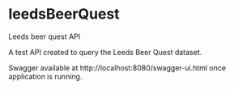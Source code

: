 # leedsBeerQuest
Leeds beer quest API

A test API created to query the Leeds Beer Quest dataset.

Swagger available at http://localhost:8080/swagger-ui.html once application is running.

